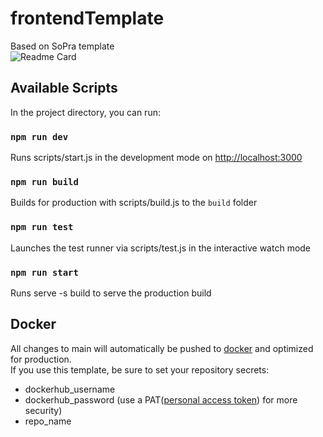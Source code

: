# frontendTemplate
Based on SoPra template\
![Readme Card](https://github-readme-stats.vercel.app/api/pin/?username=marcoleder&repo=frontendTemplate&show_owner=true)

## Available Scripts

In the project directory, you can run:

### `npm run dev`

Runs scripts/start.js in the development mode on [http://localhost:3000](http://localhost:3000)

### `npm run build`

Builds for production with scripts/build.js to the `build` folder

### `npm run test`

Launches the test runner via scripts/test.js in the interactive watch mode

### `npm run start`

Runs serve -s build to serve the production build

## Docker

All changes to main will automatically be pushed to [docker](https://hub.docker.com/r/marcolederdev/frontendtemplate) and optimized for production.\
If you use this template, be sure to set your repository secrets: 
- dockerhub_username
- dockerhub_password (use a PAT([personal access token](https://docs.docker.com/docker-hub/access-tokens/)) for more security)
- repo_name
